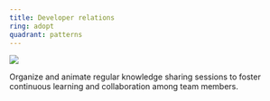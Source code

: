 ```yaml
---
title: Developer relations
ring: adopt
quadrant: patterns
---
```


![](https://img.shields.io/badge/coffee_&_learn-19967d?logo=serverfault&logoColor=000&style=flat)

Organize and animate regular knowledge sharing sessions to foster continuous learning and collaboration among team members.